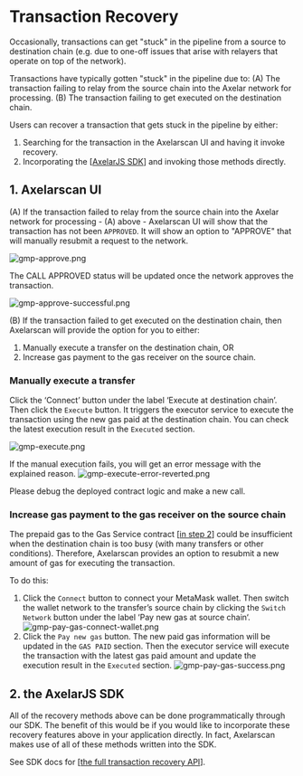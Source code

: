# Transaction Recovery
Occasionally, transactions can get "stuck" in the pipeline from a source to destination chain (e.g. due to one-off issues that arise with relayers that operate on top of the network).

Transactions have typically gotten "stuck" in the pipeline due to:
(A) The transaction failing to relay from the source chain into the Axelar network for processing.
(B) The transaction failing to get executed on the destination chain.

Users can recover a transaction that gets stuck in the pipeline by either: 
1. Searching for the transaction in the Axelarscan UI and having it invoke recovery.
2. Incorporating the [[AxelarJS SDK](/dev/axelarjs-sdk/token-transfer-dep-addr)] and invoking those methods directly.

## 1. Axelarscan UI

(A) If the transaction failed to relay from the source chain into the Axelar network for processing - (A) above - Axelarscan UI will show that the transaction has not been `APPROVED`. It will show an option to "APPROVE" that will manually resubmit a request to the network.

![gmp-approve.png](/images/gmp-approve.png)

The CALL APPROVED status will be updated once the network approves the transaction.

![gmp-approve-successful.png](/images/gmp-approve-successful.png)

(B) If the transaction failed to get executed on the destination chain, then Axelarscan will provide the option for you to either:
1. Manually execute a transfer on the destination chain, OR
2. Increase gas payment to the gas receiver on the source chain.

### Manually execute a transfer
Click the ‘Connect’ button under the label ‘Execute at destination chain’. Then click the `Execute` button. It triggers the executor service to execute the transaction using the new gas paid at the destination chain. You can check the latest execution result in the `Executed` section.

![gmp-execute.png](/images/gmp-execute.png)

If the manual execution fails, you will get an error message with the explained reason.
![gmp-execute-error-reverted.png](/images/gmp-execute-error-reverted.png)

Please debug the deployed contract logic and make a new call. 

### Increase gas payment to the gas receiver on the source chain
The prepaid gas to the Gas Service contract [[in step 2](../building-on-gmp#step-2-pay-gas-to-the-gas-services-contract)] could be insufficient when the destination chain is too busy (with many transfers or other conditions). Therefore, Axelarscan provides an option to resubmit a new amount of gas for executing the transaction. 

To do this:
1. Click the `Connect` button to connect your MetaMask wallet. Then switch the wallet network to the transfer’s source chain by clicking the `Switch Network` button under the label ‘Pay new gas at source chain‘.
![gmp-pay-gas-connect-wallet.png](/images/gmp-pay-gas-connect-wallet.png)
2. Click the `Pay new gas` button. The new paid gas information will be updated in the `GAS PAID` section. Then the executor service will execute the transaction with the latest gas paid amount and update the execution result in the `Executed` section.
![gmp-pay-gas-success.png](/images/gmp-pay-gas-success.png)

## 2. the AxelarJS SDK

All of the recovery methods above can be done programmatically through our SDK. The benefit of this would be if you would like to incorporate these recovery features above in your application directly. In fact, Axelarscan makes use of all of these methods written into the SDK. 

See SDK docs for [[the full transaction recovery API](/dev/axelarjs-sdk/tx-status-query-recovery#query-and-recover-gmp-transactions)].
